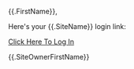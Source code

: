 {{.FirstName}},

Here's your {{.SiteName}} login link:

[Click Here To Log In]({{.DestinationUrl}})

{{.SiteOwnerFirstName}}